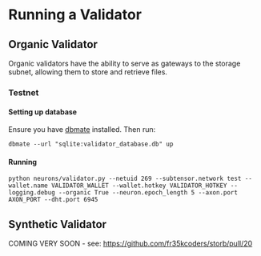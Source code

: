 # Running a Validator

## Organic Validator
Organic validators have the ability to serve as gateways to the storage subnet, allowing them to store and retrieve files.

### Testnet
#### Setting up database
Ensure you have [dbmate](https://github.com/amacneil/dbmate) installed. Then run:
```
dbmate --url "sqlite:validator_database.db" up
```
#### Running
```
python neurons/validator.py --netuid 269 --subtensor.network test --wallet.name VALIDATOR_WALLET --wallet.hotkey VALIDATOR_HOTKEY --logging.debug --organic True --neuron.epoch_length 5 --axon.port AXON_PORT --dht.port 6945
```

## Synthetic Validator
COMING VERY SOON - see: https://github.com/fr35kcoders/storb/pull/20